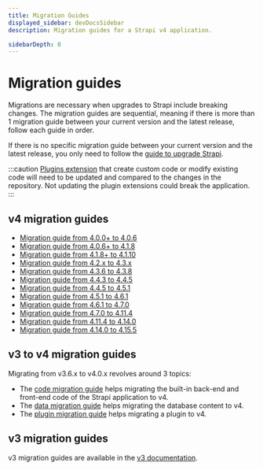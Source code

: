 ```yaml
---
title: Migration Guides
displayed_sidebar: devDocsSidebar
description: Migration guides for a Strapi v4 application.

sidebarDepth: 0
---
```


# Migration guides

Migrations are necessary when upgrades to Strapi include breaking changes. The migration guides are sequential, meaning if there is more than 1 migration guide between your current version and the latest release, follow each guide in order.

If there is no specific migration guide between your current version and the latest release, you only need to follow the [guide to upgrade Strapi](/dev-docs/update-version.md).

:::caution
[Plugins extension](/dev-docs/plugins/users-permissions) that create custom code or modify existing code will need to be updated and compared to the changes in the repository. Not updating the plugin extensions could break the application.
:::

## v4 migration guides

- [Migration guide from 4.0.0+ to 4.0.6](/dev-docs/migration/v4/migration-guide-4.0.0-to-4.0.6)
- [Migration guide from 4.0.6+ to 4.1.8](/dev-docs/migration/v4/migration-guide-4.0.6-to-4.1.8)
- [Migration guide from 4.1.8+ to 4.1.10](/dev-docs/migration/v4/migration-guide-4.1.8-to-4.1.10)
- [Migration guide from 4.2.x to 4.3.x](/dev-docs/migration/v4/migration-guide-4.2.x-to-4.3.x)
- [Migration guide from 4.3.6 to 4.3.8](/dev-docs/migration/v4/migration-guide-4.3.6-to-4.3.8)
- [Migration guide from 4.4.3 to 4.4.5](/dev-docs/migration/v4/migration-guide-4.4.3-to-4.4.5)
- [Migration guide from 4.4.5 to 4.5.1](/dev-docs/migration/v4/migration-guide-4.4.5-to-4.5.1)
- [Migration guide from 4.5.1 to 4.6.1](/dev-docs/migration/v4/migration-guide-4.5.1-to-4.6.1)
- [Migration guide from 4.6.1 to 4.7.0](/dev-docs/migration/v4/migration-guide-4.6.1-to-4.7.0)
- [Migration guide from 4.7.0 to 4.11.4](/dev-docs/migration/v4/migration-guide-4.7.0-to-4.11.4)
- [Migration guide from 4.11.4 to 4.14.0](/dev-docs/migration/v4/migration-guide-4.11.4-to-4.14.0)
- [Migration guide from 4.14.0 to 4.15.5](/dev-docs/migration/v4/migration-guide-4.14.0-to-4.15.5)

## v3 to v4 migration guides

Migrating from v3.6.x to v4.0.x revolves around 3 topics:

- The [code migration guide](/dev-docs/migration/v3-to-v4/code-migration) helps migrating the built-in back-end and front-end code of the Strapi application to v4.
- The [data migration guide](/dev-docs/migration/v3-to-v4/data-migration) helps migrating the database content to v4.
- The [plugin migration guide](/dev-docs/migration/v3-to-v4/plugin-migration) helps migrating a plugin to v4.

## v3 migration guides

v3 migration guides are available in the [v3 documentation](https://docs-v3.strapi.io/developer-docs/latest/update-migration-guides/migration-guides.html#v3-guides).
